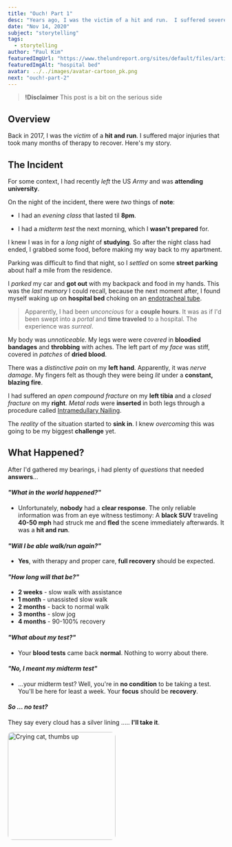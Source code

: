 ```yaml
---
title: "Ouch! Part 1"
desc: "Years ago, I was the victim of a hit and run.  I suffered severe injuries that took many months to recover.  Here's my story."
date: "Nov 14, 2020"
subject: "storytelling"
tags:
  - storytelling
author: "Paul Kim"
featuredImgUrl: "https://www.thelundreport.org/sites/default/files/article-images/Hospital%20dark%20hallway%20with%20doctors%20and%20gurney.jpg"
featuredImgAlt: "hospital bed"
avatar: ../../images/avatar-cartoon_pk.png
next: "ouch!-part-2"
---
```


> **!Disclaimer** This post is a bit on the serious side

## Overview

Back in 2017, I was the *victim* of a **hit and run**. I suffered major injuries that took many months of therapy to recover. Here's my story.

## The Incident

For some context, I had recently *left* the US *Army* and was **attending university**.

On the night of the incident, there were *two* things of **note**:

- I had an *evening class* that lasted til **8pm**.

- I had a *midterm test* the next morning, which I **wasn't prepared** for.

I knew I was in for a *long night* of **studying**. So after the night class had ended, I grabbed some food, before making my way back to my apartment.

Parking was difficult to find that night, so I *settled* on some **street parking** about half a mile from the residence.

I *parked* my car and **got out** with my backpack and food in my hands. This was the *last memory* I could recall, because the next moment after, I found myself waking up on **hospital bed** choking on an [endotracheal tube](https://www.ncbi.nlm.nih.gov/books/NBK539747/).

> Apparently, I had been *unconcious* for a **couple hours**. It was as if I'd been swept into a *portal* and **time traveled** to a hospital. The experience was *surreal*.

My body was *unnoticeable*. My legs were were *covered* in **bloodied bandages** and **throbbing** with aches. The left part of *my face* was stiff, covered in *patches* of **dried blood**.

There was a *distinctive pain* on my **left hand**. Apparently, it was *nerve damage*. My fingers felt as though they were being *lit* under a **constant, blazing fire**.

I had suffered an *open compound fracture* on my **left tibia** and a *closed fracture* on my **right**. *Metal rods* were **inserted** in both legs through a procedure called [Intramedullary Nailing](https://orthoinfo.aaos.org/en/diseases--conditions/tibia-shinbone-shaft-fractures/#:~:text=Intramedullary%20nailing.&text=During%20this%20procedure%2C%20a%20specially,in%20proper%20position%20during%20healing.).

The *reality* of the situation started to **sink in**. I knew *overcoming* this was going to be my biggest **challenge** yet.

## What Happened?

After I'd gathered my bearings, i had plenty of *questions* that needed **answers**...

#### *"What in the world happened?"*

- Unfortunately, **nobody** had a **clear response**. The only reliable information was from an eye witness testimony: A **black SUV** traveling **40-50 mph** had struck me and **fled** the scene immediately afterwards. It was a **hit and run**.

#### *"Will I be able walk/run again?"*

- **Yes**, with therapy and proper care, **full recovery** should be expected.

#### *"How long will that be?"*

- **2 weeks** - slow walk with assistance
- **1 month** - unassisted slow walk
- **2 months** - back to normal walk
- **3 months** - slow jog
- **4 months** - 90-100% recovery

#### *"What about my test?"*

- Your **blood tests** came back **normal**. Nothing to worry about there.

#### *"No, I meant my midterm test"*

- ...your midterm test? Well, you're in **no condition** to be taking a test. You'll be here for least a week. Your **focus** should be **recovery**.

#### *So ... no test?*

They say every cloud has a silver lining ..... **I'll take it**.

<img src="https://en.meming.world/images/en/thumb/1/13/Thumbs_Up_Crying_Cat.jpg/300px-Thumbs_Up_Crying_Cat.jpg"
     alt="Crying cat, thumbs up"
     style="border-radius: 10px; height: 250px;" />
